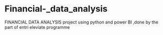 # Financial-_data_analysis
FINANCIAL DATA ANALYSIS project using python and power BI ,done by the part of entri eleviate programme
